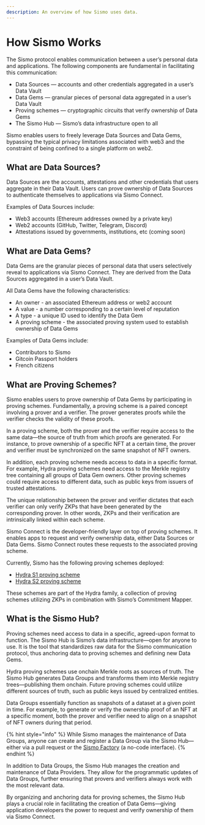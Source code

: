 ```yaml
---
description: An overview of how Sismo uses data.
---
```


# How Sismo Works

The Sismo protocol enables communication between a user’s personal data and applications. The following components are fundamental in facilitating this communication:

* Data Sources — accounts and other credentials aggregated in a user’s Data Vault
* Data Gems — granular pieces of personal data aggregated in a user’s Data Vault
* Proving schemes — cryptographic circuits that verify ownership of Data Gems
* The Sismo Hub — Sismo’s data infrastructure open to all

Sismo enables users to freely leverage Data Sources and Data Gems, bypassing the typical privacy limitations associated with web3 and the constraint of being confined to a single platform on web2.

## What are Data Sources?

Data Sources are the accounts, attestations and other credentials that users aggregate in their Data Vault. Users can prove ownership of Data Sources to authenticate themselves to applications via Sismo Connect.

Examples of Data Sources include:

* Web3 accounts (Ethereum addresses owned by a private key)
* Web2 accounts (GitHub, Twitter, Telegram, Discord)
* Attestations issued by governments, institutions, etc (coming soon)

## What are Data Gems?

Data Gems are the granular pieces of personal data that users selectively reveal to applications via Sismo Connect. They are derived from the Data Sources aggregated in a user’s Data Vault.

All Data Gems have the following characteristics:

* An owner - an associated Ethereum address or web2 account
* A value - a number corresponding to a certain level of reputation
* A type - a unique ID used to identify the Data Gem
* A proving scheme - the associated proving system used to establish ownership of Data Gems

Examples of Data Gems include:

* Contributors to Sismo
* Gitcoin Passport holders
* French citizens

## What are Proving Schemes?

Sismo enables users to prove ownership of Data Gems by participating in proving schemes. Fundamentally, a proving scheme is a paired concept involving a prover and a verifier. The prover generates proofs while the verifier checks the validity of these proofs.

In a proving scheme, both the prover and the verifier require access to the same data—the source of truth from which proofs are generated. For instance, to prove ownership of a specific NFT at a certain time, the prover and verifier must be synchronized on the same snapshot of NFT owners.

In addition, each proving scheme needs access to data in a specific format. For example, Hydra proving schemes need access to the Merkle registry tree containing all groups of Data Gem owners. Other proving schemes could require access to different data, such as public keys from issuers of trusted attestations.

The unique relationship between the prover and verifier dictates that each verifier can only verify ZKPs that have been generated by the corresponding prover. In other words, ZKPs and their verification are intrinsically linked within each scheme.

Sismo Connect is the developer-friendly layer on top of proving schemes. It enables apps to request and verify ownership data, either Data Sources or Data Gems. Sismo Connect routes these requests to the associated proving scheme.

Currently, Sismo has the following proving schemes deployed:

* [Hydra S1 proving scheme](../knowledge-base/resources/technical-concepts/proving-schemes/hydra-s1.md)
* [Hydra S2 proving scheme](../knowledge-base/resources/technical-concepts/proving-schemes/hydra-s2.md)

These schemes are part of the Hydra family, a collection of proving schemes utilizing ZKPs in combination with Sismo’s Commitment Mapper.

## What is the Sismo Hub?

Proving schemes need access to data in a specific, agreed-upon format to function. The Sismo Hub is Sismo’s data infrastructure—open for anyone to use. It is the tool that standardizes raw data for the Sismo communication protocol, thus anchoring data to proving schemes and defining new Data Gems.

Hydra proving schemes use onchain Merkle roots as sources of truth. The Sismo Hub generates Data Groups and transforms them into Merkle registry trees—publishing them onchain. Future proving schemes could utilize different sources of truth, such as public keys issued by centralized entities.

Data Groups essentially function as snapshots of a dataset at a given point in time. For example, to generate or verify the ownership proof of an NFT at a specific moment, both the prover and verifier need to align on a snapshot of NFT owners during that period.

{% hint style="info" %}
While Sismo manages the maintenance of Data Groups, anyone can create and register a Data Group via the Sismo Hub—either via a pull request or the [Sismo Factory](https://factory.sismo.io/) (a no-code interface).
{% endhint %}

In addition to Data Groups, the Sismo Hub manages the creation and maintenance of Data Providers. They allow for the programmatic updates of Data Groups, further ensuring that provers and verifiers always work with the most relevant data.

By organizing and anchoring data for proving schemes, the Sismo Hub plays a crucial role in facilitating the creation of Data Gems—giving application developers the power to request and verify ownership of them via Sismo Connect.
